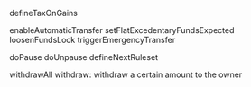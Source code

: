 defineTaxOnGains

enableAutomaticTransfer
setFlatExcedentaryFundsExpected
loosenFundsLock
triggerEmergencyTransfer

doPause
doUnpause
defineNextRuleset

withdrawAll
withdraw: withdraw a certain amount to the owner